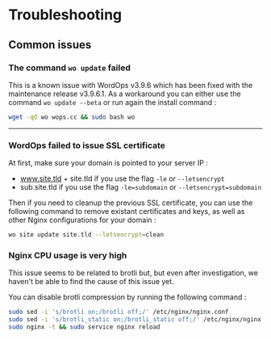 # Troubleshooting

## Common issues

### The command `wo update` failed

This is a known issue with WordOps v3.9.6 which has been fixed with the maintenance release v3.9.6.1.
As a workaround you can either use the command `wo update --beta` or run again the install command :

```bash
wget -qO wo wops.cc && sudo bash wo
```

---

### WordOps failed to issue SSL certificate

At first, make sure your domain is pointed to your server IP :

- www.site.tld + site.tld if you use the flag `-le` or `--letsencrypt`
- sub.site.tld if you use the flag `-le=subdomain` or `--letsencrypt=subdomain`

Then if you need to cleanup the previous SSL certificate, you can use the following command to remove existant certificates and keys, as well as other Nginx configurations for your domain :

```bash
wo site update site.tld --letsencrypt=clean
```

### Nginx CPU usage is very high

This issue seems to be related to brotli but, but even after investigation, we haven't be able to find the cause of this issue yet.

You can disable brotli compression by running the following command :

```bash
sudo sed -i 's/brotli on;/brotli off;/' /etc/nginx/nginx.conf
sudo sed -i 's/brotli_static on;/brotli_static off;/' /etc/nginx/nginx.conf
sudo nginx -t && sudo service nginx reload
```
